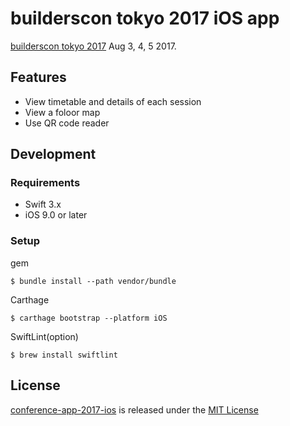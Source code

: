 # builderscon tokyo 2017 iOS app

[builderscon tokyo 2017](https://builderscon.io/tokyo/2017) Aug 3, 4, 5 2017.

## Features
- View timetable and details of each session
- View a foloor map
- Use QR code reader

## Development

### Requirements
- Swift 3.x
- iOS 9.0 or later

### Setup
gem

```shell
$ bundle install --path vendor/bundle
```

Carthage

```shell
$ carthage bootstrap --platform iOS
```

SwiftLint(option)

```shell
$ brew install swiftlint
```

## License
[conference-app-2017-ios](https://github.com/to4iki/conference-app-2017-ios) is released under the [MIT License][license-url]

[license-url]: https://github.com/to4iki/conference-app-2017-ios/blob/master/LICENSE
